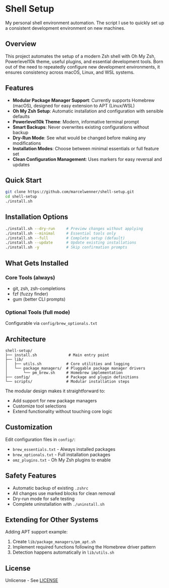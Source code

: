 # Shell Setup

My personal shell environment automation. The script I use to quickly set up a consistent development environment on new machines.

## Overview

This project automates the setup of a modern Zsh shell with Oh My Zsh, Powerlevel10k theme, useful plugins, and essential development tools. Born out of the need to repeatedly configure new development environments, it ensures consistency across macOS, Linux, and WSL systems.

## Features

- **Modular Package Manager Support**: Currently supports Homebrew (macOS), designed for easy extension to APT (Linux/WSL)
- **Oh My Zsh Setup**: Automatic installation and configuration with sensible defaults
- **Powerlevel10k Theme**: Modern, informative terminal prompt
- **Smart Backups**: Never overwrites existing configurations without backup
- **Dry-Run Mode**: See what would be changed before making any modifications
- **Installation Modes**: Choose between minimal essentials or full feature set
- **Clean Configuration Management**: Uses markers for easy reversal and updates

## Quick Start

```bash
git clone https://github.com/marcelwenner/shell-setup.git
cd shell-setup
./install.sh
```

## Installation Options

```bash
./install.sh --dry-run     # Preview changes without applying
./install.sh --minimal     # Essential tools only
./install.sh --full        # Complete setup (default)
./install.sh --update      # Update existing installations
./install.sh -y            # Skip confirmation prompts
```

## What Gets Installed

### Core Tools (always)
- git, zsh, zsh-completions
- fzf (fuzzy finder)
- gum (better CLI prompts)

### Optional Tools (full mode)
Configurable via `config/brew_optionals.txt`

## Architecture

```
shell-setup/
├── install.sh              # Main entry point
├── lib/
│   ├── utils.sh           # Core utilities and logging
│   └── package_managers/  # Pluggable package manager drivers
│       └── pm_brew.sh     # Homebrew implementation
├── config/                # Package and plugin definitions
└── scripts/               # Modular installation steps
```

The modular design makes it straightforward to:
- Add support for new package managers
- Customize tool selections
- Extend functionality without touching core logic

## Customization

Edit configuration files in `config/`:
- `brew_essentials.txt` - Always installed packages
- `brew_optionals.txt` - Full installation packages  
- `omz_plugins.txt` - Oh My Zsh plugins to enable

## Safety Features

- Automatic backup of existing `.zshrc` 
- All changes use marked blocks for clean removal
- Dry-run mode for safe testing
- Complete uninstallation with `./uninstall.sh`

## Extending for Other Systems

Adding APT support example:
1. Create `lib/package_managers/pm_apt.sh` 
2. Implement required functions following the Homebrew driver pattern
3. Detection happens automatically in `lib/utils.sh`

## License

Unlicense - See [LICENSE](LICENSE)
